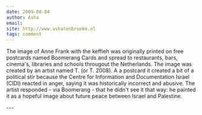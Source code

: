```yaml
---
date: 2009-08-04
author: Asha
email: 
site: http://www.ashatenbroeke.nl
tags: comment
---
```


<p>The image of Anne Frank with the keffieh was originally printed on free postcards named Boomerang Cards and spread to restaurants, bars, cinema's, libraries and schools througout the Netherlands. The image was created by an artist named T. (or T. 2008). A a postcard it created a bit of a political stir because the Centre for Information and Documentation Israel (CIDI) reacted in anger, saying it was historically incorrect and abusive. The artist responded - via Boomerang - that he didn't see it that way: he painted it as a hopeful image about future peace between Israel and Palestine. </p>
---